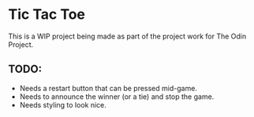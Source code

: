 # Tic Tac Toe
This is a WIP project being made as part of the project work for The Odin Project.

## TODO:
- Needs a restart button that can be pressed mid-game.
- Needs to announce the winner (or a tie) and stop the game.
- Needs styling to look nice.